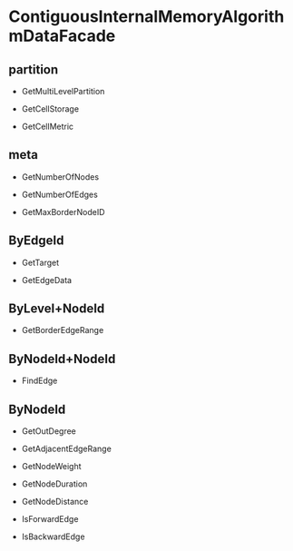# ContiguousInternalMemoryAlgorithmDataFacade<MLD>


## partition

- GetMultiLevelPartition

- GetCellStorage

- GetCellMetric

## meta

- GetNumberOfNodes

- GetNumberOfEdges

- GetMaxBorderNodeID

## ByEdgeId

- GetTarget

- GetEdgeData

## ByLevel+NodeId

- GetBorderEdgeRange

## ByNodeId+NodeId

- FindEdge

## ByNodeId

- GetOutDegree

- GetAdjacentEdgeRange

- GetNodeWeight

- GetNodeDuration

- GetNodeDistance

- IsForwardEdge

- IsBackwardEdge

